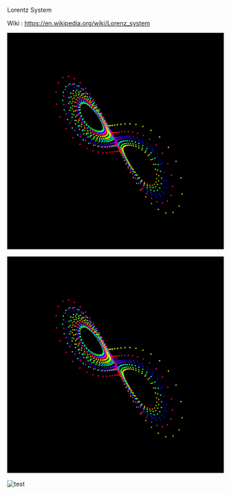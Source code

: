Lorentz System


Wiki : https://en.wikipedia.org/wiki/Lorenz_system

![preview](https://github.com/atharva1910/Sketchbook/blob/master/Lorentz/screen-1019.png)

![alasdag](screen-1019.png)

![test](https://cloud.githubusercontent.com/assets/4970396/20315052/65748ec2-ab82-11e6-8be4-f7d914ad2e33.png "test")
